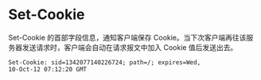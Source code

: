 # Set-Cookie

Set-Cookie 的首部字段信息，通知客户端保存 Cookie。当下次客户端再往该服务器发送请求时，客户端会自动在请求报文中加入 Cookie 值后发送出去。

```http
Set-Cookie: sid=1342077140226724; path=/; expires=Wed,
10-Oct-12 07:12:20 GMT
```

